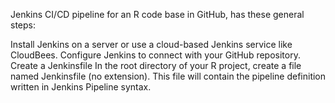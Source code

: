 Jenkins CI/CD pipeline for an R code base in GitHub, has these general steps:

Install Jenkins on a server or use a cloud-based Jenkins service like CloudBees.
Configure Jenkins to connect with your GitHub repository.
Create a Jenkinsfile
In the root directory of your R project, create a file named Jenkinsfile (no extension).
This file will contain the pipeline definition written in Jenkins Pipeline syntax.